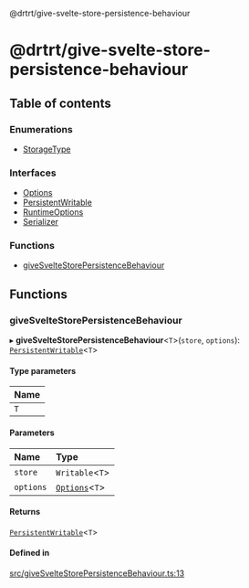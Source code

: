 @drtrt/give-svelte-store-persistence-behaviour

# @drtrt/give-svelte-store-persistence-behaviour

## Table of contents

### Enumerations

- [StorageType](enums/StorageType.md)

### Interfaces

- [Options](interfaces/Options.md)
- [PersistentWritable](interfaces/PersistentWritable.md)
- [RuntimeOptions](interfaces/RuntimeOptions.md)
- [Serializer](interfaces/Serializer.md)

### Functions

- [giveSvelteStorePersistenceBehaviour](README.md#givesveltestorepersistencebehaviour)

## Functions

### giveSvelteStorePersistenceBehaviour

▸ **giveSvelteStorePersistenceBehaviour**\<`T`\>(`store`, `options`): [`PersistentWritable`](interfaces/PersistentWritable.md)\<`T`\>

#### Type parameters

| Name |
| :------ |
| `T` |

#### Parameters

| Name | Type |
| :------ | :------ |
| `store` | `Writable`\<`T`\> |
| `options` | [`Options`](interfaces/Options.md)\<`T`\> |

#### Returns

[`PersistentWritable`](interfaces/PersistentWritable.md)\<`T`\>

#### Defined in

[src/giveSvelteStorePersistenceBehaviour.ts:13](https://github.com/drtrt-org/give-svelte-store-persistence-behaviour/blob/b2607f9/src/giveSvelteStorePersistenceBehaviour.ts#L13)
